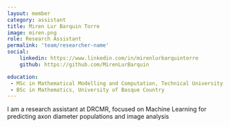 ```yaml
---
layout: member
category: assistant
title: Miren Lur Barquin Torre
image: miren.png
role: Research Assistant
permalink: 'team/researcher-name'
social:
    linkedin: https://www.linkedin.com/in/mirenlurbarquintorre
    github: https://github.com/MirenLurBarquin

education:
 - MSc in Mathematical Modelling and Computation, Technical University of Denmark
 - BSc in Mathematics, University of Basque Country
---
```



I am a research assistant at DRCMR, focused on Machine Learning for predicting axon diameter populations and image analysis
